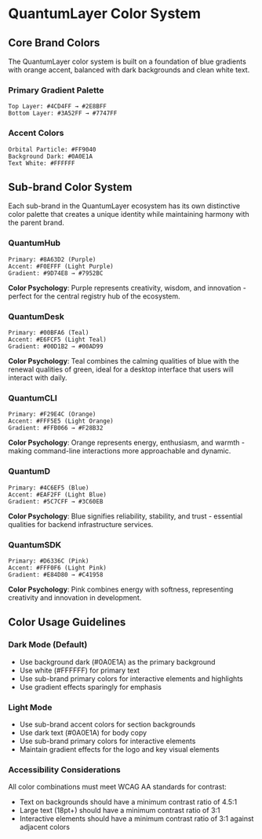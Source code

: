 # QuantumLayer Color System

## Core Brand Colors

The QuantumLayer color system is built on a foundation of blue gradients with orange accent, balanced with dark backgrounds and clean white text.

### Primary Gradient Palette

```
Top Layer: #4CD4FF → #2E8BFF
Bottom Layer: #3A52FF → #7747FF
```

### Accent Colors

```
Orbital Particle: #FF9040
Background Dark: #0A0E1A
Text White: #FFFFFF
```

## Sub-brand Color System

Each sub-brand in the QuantumLayer ecosystem has its own distinctive color palette that creates a unique identity while maintaining harmony with the parent brand.

### QuantumHub

```
Primary: #8A63D2 (Purple)
Accent: #F0EFFF (Light Purple)
Gradient: #9D74E8 → #7952BC
```

**Color Psychology**: Purple represents creativity, wisdom, and innovation - perfect for the central registry hub of the ecosystem.

### QuantumDesk

```
Primary: #00BFA6 (Teal)
Accent: #E6FCF5 (Light Teal)
Gradient: #00D1B2 → #00AD99
```

**Color Psychology**: Teal combines the calming qualities of blue with the renewal qualities of green, ideal for a desktop interface that users will interact with daily.

### QuantumCLI

```
Primary: #F29E4C (Orange)
Accent: #FFF5E5 (Light Orange)
Gradient: #FFB066 → #F28B32
```

**Color Psychology**: Orange represents energy, enthusiasm, and warmth - making command-line interactions more approachable and dynamic.

### QuantumD

```
Primary: #4C6EF5 (Blue)
Accent: #EAF2FF (Light Blue)
Gradient: #5C7CFF → #3C60EB
```

**Color Psychology**: Blue signifies reliability, stability, and trust - essential qualities for backend infrastructure services.

### QuantumSDK

```
Primary: #D6336C (Pink)
Accent: #FFF0F6 (Light Pink)
Gradient: #E84D80 → #C41958
```

**Color Psychology**: Pink combines energy with softness, representing creativity and innovation in development.

## Color Usage Guidelines

### Dark Mode (Default)

- Use background dark (#0A0E1A) as the primary background
- Use white (#FFFFFF) for primary text
- Use sub-brand primary colors for interactive elements and highlights
- Use gradient effects sparingly for emphasis

### Light Mode

- Use sub-brand accent colors for section backgrounds
- Use dark text (#0A0E1A) for body copy
- Use sub-brand primary colors for interactive elements
- Maintain gradient effects for the logo and key visual elements

### Accessibility Considerations

All color combinations must meet WCAG AA standards for contrast:
- Text on backgrounds should have a minimum contrast ratio of 4.5:1
- Large text (18pt+) should have a minimum contrast ratio of 3:1
- Interactive elements should have a minimum contrast ratio of 3:1 against adjacent colors